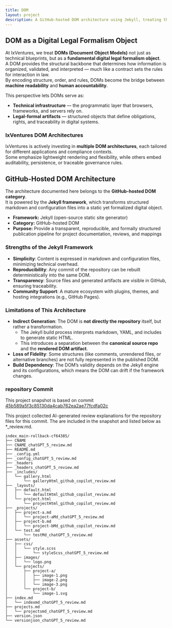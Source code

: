 ```yaml
---
title: DOM
layout: project
description: A GitHub-hosted DOM architecture using Jekyll, treating the DOM as a digital legal formalism object with AI-generated file review mappings.
---
```


## DOM as a Digital Legal Formalism Object

At IxVentures, we treat **DOMs (Document Object Models)** not just as technical blueprints, but as a **fundamental digital legal formalism object**.  
A DOM provides the structural backbone that determines how information is organized, validated, and interpreted — much like a contract sets the rules for interaction in law.  
By encoding structure, order, and rules, DOMs become the bridge between **machine readability** and **human accountability**.

This perspective lets DOMs serve as:

- **Technical infrastructure** — the programmatic layer that browsers, frameworks, and servers rely on.  
- **Legal-formal artifacts** — structured objects that define obligations, rights, and traceability in digital systems.  

### IxVentures DOM Architectures

IxVentures is actively investing in **multiple DOM architectures**, each tailored for different applications and compliance contexts.  
Some emphasize lightweight rendering and flexibility, while others embed auditability, persistence, or traceable governance rules.

## GitHub-Hosted DOM Architecture

The architecture documented here belongs to the **GitHub-hosted DOM category**.  
It is powered by the **Jekyll framework**, which transforms structured markdown and configuration files into a static yet formalized digital object.  

- **Framework:** Jekyll (open-source static site generator)  
- **Category:** GitHub-hosted DOM  
- **Purpose:** Provide a transparent, reproducible, and formally structured publication pipeline for project documentation, reviews, and mappings  

### Strengths of the Jekyll Framework

- **Simplicity**: Content is expressed in markdown and configuration files, minimizing technical overhead.  
- **Reproducibility**: Any commit of the repository can be rebuilt deterministically into the same DOM.  
- **Transparency**: Source files and generated artifacts are visible in GitHub, ensuring traceability.  
- **Community Support**: A mature ecosystem with plugins, themes, and hosting integrations (e.g., GitHub Pages).  

### Limitations of This Architecture

- **Indirect Generation**: The DOM is **not directly the repository** itself, but rather a transformation.  
  - The Jekyll build process interprets markdown, YAML, and includes to generate static HTML.  
  - This introduces a separation between the **canonical source repo** and the **rendered DOM artifact**.  
- **Loss of Fidelity**: Some structures (like comments, unrendered files, or alternative branches) are not fully represented in the published DOM.  
- **Build Dependency**: The DOM’s validity depends on the Jekyll engine and its configurations, which means the DOM can drift if the framework changes.  

### repository Commit

This project snapshot is based on commit  
[45b589a5f3c85130da4cab762ea2ae77fcdfa02c](https://github.com/ixventure/index_main/tree/45b589a5f3c85130da4cab762ea2ae77fcdfa02c)

This project collected AI-generated review explanations for the repository files for this commit. The are included in the snapshot and listed below as *_review.md.

```
index_main-rollback-cf64385/
├── CNAME
├── CNAME_chatGPT_5_review.md
├── README.md
├── _config.yml
├── _config_chatGPT_5_review.md
├── _headers
├── _headers_chatGPT_5_review.md
├── _includes/
│   └── gallery.html
│       └── galleryHtml_github_copilot_review.md
├── _layouts/
│   ├── default.html
│   │   └── defaultHtml_github_copilot_review.md
│   └── project.html
│       └── projectHtml_github_copilot_review.md
├── _projects/
│   ├── project-a.md
│   │   └── project-aMd_chatGPT_5_review.md
│   ├── project-b.md
│   │   └── project-bMd_github_copilot_review.md
│   └── test.md
│       └── testMd_chatGPT_5_review.md
├── assets/
│   ├── css/
│   │   └── style.scss
│   │       └── styleScss_chatGPT_5_review.md
│   ├── images/
│   │   └── logo.png
│   └── projects/
│       ├── project-a/
│       │   ├── image-1.png
│       │   ├── image-2.png
│       │   └── image-3.png
│       └── project-b/
│           └── image-1.svg
├── index.md
│   └── indexmd_chatGPT_5_review.md
├── projects.md
│   └── projectsmd_chatGPT_5_review.md
├── version.json
└── versionjson_chatGPT_5_review.md
```
